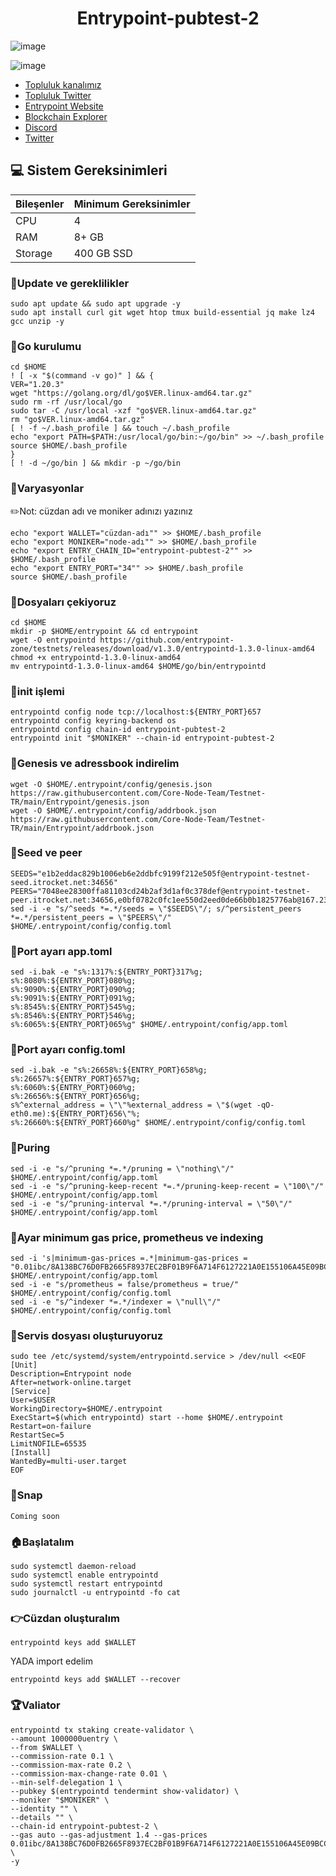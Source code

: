 <h1 align="center"> Entrypoint-pubtest-2 </h1>

![image](https://github.com/molla202/Entrypoint-pubtest-2/assets/91562185/8e722930-ad7e-481e-b0ce-67bc162a5f19)

![image](https://github.com/molla202/Entrypoint-pubtest-2/assets/91562185/6e40a76c-4e5e-4058-a0f4-fd6a0edf349f)



 * [Topluluk kanalımız](https://t.me/corenodechat)<br>
 * [Topluluk Twitter](https://twitter.com/corenodeHQ)<br>
 * [Entrypoint Website](https://entrypoint.zone/)<br>
 * [Blockchain Explorer](https://testnet.itrocket.net/entrypoint/staking)<br>
 * [Discord](https://discord.gg/dWccn5wK)<br>
 * [Twitter](https://twitter.com/entrypointzone)<br>

## 💻 Sistem Gereksinimleri
| Bileşenler | Minimum Gereksinimler | 
| ------------ | ------------ |
| CPU |	4|
| RAM	| 8+ GB |
| Storage	| 400 GB SSD |


### 🚧Update ve gereklilikler
```
sudo apt update && sudo apt upgrade -y
sudo apt install curl git wget htop tmux build-essential jq make lz4 gcc unzip -y
```
### 🚧Go kurulumu
```
cd $HOME
! [ -x "$(command -v go)" ] && {
VER="1.20.3"
wget "https://golang.org/dl/go$VER.linux-amd64.tar.gz"
sudo rm -rf /usr/local/go
sudo tar -C /usr/local -xzf "go$VER.linux-amd64.tar.gz"
rm "go$VER.linux-amd64.tar.gz"
[ ! -f ~/.bash_profile ] && touch ~/.bash_profile
echo "export PATH=$PATH:/usr/local/go/bin:~/go/bin" >> ~/.bash_profile
source $HOME/.bash_profile
}
[ ! -d ~/go/bin ] && mkdir -p ~/go/bin
```
### 🚧Varyasyonlar
✏️Not: cüzdan adı ve moniker adınızı yazınız
```
echo "export WALLET="cüzdan-adı"" >> $HOME/.bash_profile
echo "export MONIKER="node-adı"" >> $HOME/.bash_profile
echo "export ENTRY_CHAIN_ID="entrypoint-pubtest-2"" >> $HOME/.bash_profile
echo "export ENTRY_PORT="34"" >> $HOME/.bash_profile
source $HOME/.bash_profile
```
### 🚧Dosyaları çekiyoruz
```
cd $HOME
mkdir -p $HOME/entrypoint && cd entrypoint
wget -O entrypointd https://github.com/entrypoint-zone/testnets/releases/download/v1.3.0/entrypointd-1.3.0-linux-amd64
chmod +x entrypointd-1.3.0-linux-amd64
mv entrypointd-1.3.0-linux-amd64 $HOME/go/bin/entrypointd
```
### 🚧init işlemi
```
entrypointd config node tcp://localhost:${ENTRY_PORT}657
entrypointd config keyring-backend os
entrypointd config chain-id entrypoint-pubtest-2
entrypointd init "$MONIKER" --chain-id entrypoint-pubtest-2
```
### 🚧Genesis ve adressbook indirelim
```
wget -O $HOME/.entrypoint/config/genesis.json https://raw.githubusercontent.com/Core-Node-Team/Testnet-TR/main/Entrypoint/genesis.json
wget -O $HOME/.entrypoint/config/addrbook.json https://raw.githubusercontent.com/Core-Node-Team/Testnet-TR/main/Entrypoint/addrbook.json
```
### 🚧Seed ve peer
```
SEEDS="e1b2eddac829b1006eb6e2ddbfc9199f212e505f@entrypoint-testnet-seed.itrocket.net:34656"
PEERS="7048ee28300ffa81103cd24b2af3d1af0c378def@entrypoint-testnet-peer.itrocket.net:34656,e0bf0782c0fc1ee550d2eed0de66b0b1825776ab@167.235.39.5:46656,81bf2ade773a30eccdfee58a041974461f1838d8@185.107.68.148:26656,85945c3aa71634f2d9d227710c62722f71dcc528@65.109.53.60:29656,a1583f1ba0f0f8b91bd163110b0bfd709604b266@65.108.206.118:61256,219c01207e171cde99fed5ae4dff1b26d3ca0ad8@95.217.100.248:06656,75e83d67504cbfacdc79da55ca46e2c4353816e7@65.109.92.241:3106,d57c7572d58cb3043770f2c0ba412b35035233ad@80.64.208.169:26656,ffbffb5bed1c8efcf6280ab1635f3eab6cfcf1b4@207.244.253.244:28656,12fb65ddbc028eebdb3d61a96b3784f5f5f31472@[2a01:4f9:3051:3e83::2]:22256,bbf8ef70a32c3248a30ab10b2bff399e73c6e03c@65.21.198.100:20956"
sed -i -e "s/^seeds *=.*/seeds = \"$SEEDS\"/; s/^persistent_peers *=.*/persistent_peers = \"$PEERS\"/" $HOME/.entrypoint/config/config.toml
```
### 🚧Port ayarı app.toml
```
sed -i.bak -e "s%:1317%:${ENTRY_PORT}317%g;
s%:8080%:${ENTRY_PORT}080%g;
s%:9090%:${ENTRY_PORT}090%g;
s%:9091%:${ENTRY_PORT}091%g;
s%:8545%:${ENTRY_PORT}545%g;
s%:8546%:${ENTRY_PORT}546%g;
s%:6065%:${ENTRY_PORT}065%g" $HOME/.entrypoint/config/app.toml
```
### 🚧Port ayarı config.toml
```
sed -i.bak -e "s%:26658%:${ENTRY_PORT}658%g;
s%:26657%:${ENTRY_PORT}657%g;
s%:6060%:${ENTRY_PORT}060%g;
s%:26656%:${ENTRY_PORT}656%g;
s%^external_address = \"\"%external_address = \"$(wget -qO- eth0.me):${ENTRY_PORT}656\"%;
s%:26660%:${ENTRY_PORT}660%g" $HOME/.entrypoint/config/config.toml
```
### 🚧Puring
```
sed -i -e "s/^pruning *=.*/pruning = \"nothing\"/" $HOME/.entrypoint/config/app.toml
sed -i -e "s/^pruning-keep-recent *=.*/pruning-keep-recent = \"100\"/" $HOME/.entrypoint/config/app.toml
sed -i -e "s/^pruning-interval *=.*/pruning-interval = \"50\"/" $HOME/.entrypoint/config/app.toml
```
### 🚧Ayar minimum gas price,  prometheus ve indexing
```
sed -i 's|minimum-gas-prices =.*|minimum-gas-prices = "0.01ibc/8A138BC76D0FB2665F8937EC2BF01B9F6A714F6127221A0E155106A45E09BCC5"|g' $HOME/.entrypoint/config/app.toml
sed -i -e "s/prometheus = false/prometheus = true/" $HOME/.entrypoint/config/config.toml
sed -i -e "s/^indexer *=.*/indexer = \"null\"/" $HOME/.entrypoint/config/config.toml
```
### 🚧Servis dosyası oluşturuyoruz
```
sudo tee /etc/systemd/system/entrypointd.service > /dev/null <<EOF
[Unit]
Description=Entrypoint node
After=network-online.target
[Service]
User=$USER
WorkingDirectory=$HOME/.entrypoint
ExecStart=$(which entrypointd) start --home $HOME/.entrypoint
Restart=on-failure
RestartSec=5
LimitNOFILE=65535
[Install]
WantedBy=multi-user.target
EOF
```
### 🚧Snap
```
Coming soon
```
### 🏠Başlatalım
```
sudo systemctl daemon-reload
sudo systemctl enable entrypointd
sudo systemctl restart entrypointd
sudo journalctl -u entrypointd -fo cat
```
### 👉Cüzdan oluşturalım
```
entrypointd keys add $WALLET
```
YADA import edelim
```
entrypointd keys add $WALLET --recover
```
### 🏆Valiator
```
entrypointd tx staking create-validator \
--amount 1000000uentry \
--from $WALLET \
--commission-rate 0.1 \
--commission-max-rate 0.2 \
--commission-max-change-rate 0.01 \
--min-self-delegation 1 \
--pubkey $(entrypointd tendermint show-validator) \
--moniker "$MONIKER" \
--identity "" \
--details "" \
--chain-id entrypoint-pubtest-2 \
--gas auto --gas-adjustment 1.4 --gas-prices 0.01ibc/8A138BC76D0FB2665F8937EC2BF01B9F6A714F6127221A0E155106A45E09BCC5 \
-y
```

